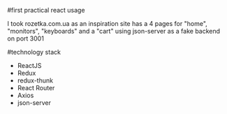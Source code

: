 #first practical react usage

I took rozetka.com.ua as an inspiration
site has a 4 pages for "home", "monitors", "keyboards" and a "cart"
using json-server as a fake backend on port 3001

#technology stack
- ReactJS
- Redux 
- redux-thunk 
- React Router 
- Axios 
- json-server 
